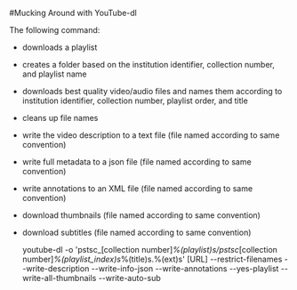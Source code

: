 #Mucking Around with YouTube-dl

The following command:
* downloads a playlist
* creates a folder based on the institution identifier, collection number, and playlist name
* downloads best quality video/audio files and names them according to institution identifier, collection number, playlist order, and title
* cleans up file names
* write the video description to a text file (file named according to same convention)
* write full metadata to a json file (file named according to same convention)
* write annotations to an XML file (file named according to same convention)
* download thumbnails (file named according to same convention)
* download subtitles (file named according to same convention)

    youtube-dl -o 'pstsc_[collection number]_%(playlist)s/pstsc_[collection number]_%(playlist_index)s_%(title)s.%(ext)s' [URL] --restrict-filenames --write-description --write-info-json --write-annotations --yes-playlist --write-all-thumbnails --write-auto-sub

